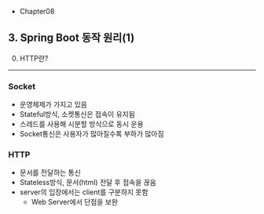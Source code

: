 -   Chapter08

## 3. Spring Boot 동작 원리(1)

0. HTTP란?

---

### Socket

-   운영체제가 가지고 있음
-   Stateful방식, 소켓통신은 접속이 유지됨
-   스레드를 사용해 시분할 방식으로 동시 운용
-   Socket통신은 사용자가 많아질수록 부하가 많아짐

### HTTP

-   문서를 전달하는 통신
-   Stateless방식, 문서(html) 전달 후 접속을 끊음
-   server의 입장에서는 client를 구분하지 못함
    -   Web Server에서 단점을 보완
